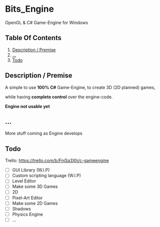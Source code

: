 # Bits_Engine
OpenGL &amp; C# Game-Engine for Windows

## Table Of Contents
1. [Description / Premise](https://github.com/phil-stein/Bits_Engine#description--premise)
2. [...](https://github.com/phil-stein/Bits_Engine#)
3. [Todo](https://github.com/phil-stein/Bits_Engine#todo)

## Description / Premise
A simple to use **100% C#** Game-Engine, to create 3D (2D planned) games, 

while having **complete control** over the engine-code.

**Engine not usable yet**

## ...
More stuff coming as Engine develops

## Todo
Trello: https://trello.com/b/FnjSa3Xh/c-gameengine
 - [ ] GUI Library (W.I.P)
 - [ ] Custom scripting language (W.I.P)
 - [ ] Level Editor
 - [ ] Make some 3D Games 
 - [ ] 2D
 - [ ] Pixel-Art Editor
 - [ ] Make some 2D Games
 - [ ] Shadows
 - [ ] Physics Engine
 - [ ] ...
